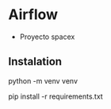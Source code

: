 # Airflow

- Proyecto spacex


## Instalation

python -m venv venv

pip install -r requirements.txt

